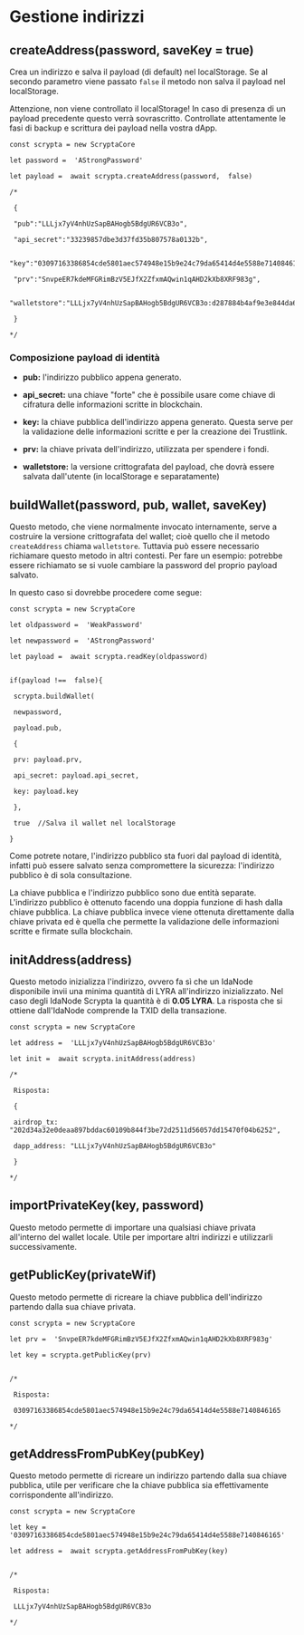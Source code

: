 # Gestione indirizzi
## createAddress(password, saveKey = true)

Crea un indirizzo e salva il payload (di default) nel localStorage. Se al secondo parametro viene passato `false` il metodo non salva il payload nel localStorage.

Attenzione, non viene controllato il localStorage! In caso di presenza di un payload precedente questo verrà sovrascritto. Controllate attentamente le fasi di backup e scrittura dei payload nella vostra dApp.
```
const scrypta = new ScryptaCore

let password =  'AStrongPassword'

let payload =  await scrypta.createAddress(password,  false)

/*

 {

 "pub":"LLLjx7yV4nhUzSapBAHogb5BdgUR6VCB3o",

 "api_secret":"33239857dbe3d37fd35b807578a0132b",

 "key":"03097163386854cde5801aec574948e15b9e24c79da65414d4e5588e7140846165",

 "prv":"SnvpeER7kdeMFGRimBzV5EJfX2ZfxmAQwin1qAHD2kXb8XRF983g",

 "walletstore":"LLLjx7yV4nhUzSapBAHogb5BdgUR6VCB3o:d287884b4af9e3e844da643646cb17e364cffc018f3704dfe5db1e04429b6a26986c0151a1008403209e6087ba3eaf75c79544ea93437053f60eb527dabba4acee76fad8e9821c4ce3e5cc54e04b0baa100476fb6010a9c426f8372bc9a4f67297244737f9631e02655fff1f10d04fce8f22743b623f024144f1efc7bc91cc3604e8a87a8f080cde7ef140c9f2c1b93d6d5fe275293cc33e8adae78a63ce63e84250fa59e75fb016cb2f4b3871ed32e0e182b56ec4f6578065f782e961606b3e"

 }

*/
```

### Composizione payload di identità

-   **pub:** l'indirizzo pubblico appena generato.
    
-   **api_secret:** una chiave "forte" che è possibile usare come chiave di cifratura delle informazioni scritte in blockchain.
    
-   **key:** la chiave pubblica dell'indirizzo appena generato. Questa serve per la validazione delle informazioni scritte e per la creazione dei Trustlink.
    
-   **prv:** la chiave privata dell'indirizzo, utilizzata per spendere i fondi.
    
-   **walletstore:** la versione crittografata del payload, che dovrà essere salvata dall'utente (in localStorage e separatamente)
    

## buildWallet(password, pub, wallet, saveKey)

Questo metodo, che viene normalmente invocato internamente, serve a costruire la versione crittografata del wallet; cioè quello che il metodo `createAddress` chiama `walletstore`. Tuttavia può essere necessario richiamare questo metodo in altri contesti. Per fare un esempio: potrebbe essere richiamato se si vuole cambiare la password del proprio payload salvato.

In questo caso si dovrebbe procedere come segue:
```
const scrypta = new ScryptaCore

let oldpassword =  'WeakPassword'

let newpassword =  'AStrongPassword'

let payload =  await scrypta.readKey(oldpassword)

​
if(payload !==  false){

 scrypta.buildWallet(

 newpassword, 

 payload.pub,

 {

 prv: payload.prv,

 api_secret: payload.api_secret,

 key: payload.key

 },

 true  //Salva il wallet nel localStorage

}
```


Come potrete notare, l'indirizzo pubblico sta fuori dal payload di identità, infatti può essere salvato senza compromettere la sicurezza: l'indirizzo pubblico è di sola consultazione.

La chiave pubblica e l'indirizzo pubblico sono due entità separate. L'indirizzo pubblico è ottenuto facendo una doppia funzione di hash dalla chiave pubblica. La chiave pubblica invece viene ottenuta direttamente dalla chiave privata ed è quella che permette la validazione delle informazioni scritte e firmate sulla blockchain.

## initAddress(address)

Questo metodo inizializza l'indirizzo, ovvero fa sì che un IdaNode disponibile invii una minima quantità di LYRA all'indirizzo inizializzato. Nel caso degli IdaNode Scrypta la quantità è di **0.05 LYRA**. La risposta che si ottiene dall'IdaNode comprende la TXID della transazione.
```
const scrypta = new ScryptaCore

let address =  'LLLjx7yV4nhUzSapBAHogb5BdgUR6VCB3o'

let init =  await scrypta.initAddress(address)

/*

 Risposta:

 {

 airdrop_tx: "202d34a32e0deaa897bddac60109b844f3be72d2511d56057dd15470f04b6252",

 dapp_address: "LLLjx7yV4nhUzSapBAHogb5BdgUR6VCB3o"

 }

*/
```

## importPrivateKey(key, password) 

Questo metodo permette di importare una qualsiasi chiave privata all'interno del wallet locale. Utile per importare altri indirizzi e utilizzarli successivamente.

## getPublicKey(privateWif)

Questo metodo permette di ricreare la chiave pubblica dell'indirizzo partendo dalla sua chiave privata.
```
const scrypta = new ScryptaCore

let prv =  'SnvpeER7kdeMFGRimBzV5EJfX2ZfxmAQwin1qAHD2kXb8XRF983g'

let key = scrypta.getPublicKey(prv)


/*

 Risposta: 

 03097163386854cde5801aec574948e15b9e24c79da65414d4e5588e7140846165

*/
```

## getAddressFromPubKey(pubKey)

Questo metodo permette di ricreare un indirizzo partendo dalla sua chiave pubblica, utile per verificare che la chiave pubblica sia effettivamente corrispondente all'indirizzo.
```
const scrypta = new ScryptaCore

let key =  '03097163386854cde5801aec574948e15b9e24c79da65414d4e5588e7140846165'

let address =  await scrypta.getAddressFromPubKey(key)


/*

 Risposta: 

 LLLjx7yV4nhUzSapBAHogb5BdgUR6VCB3o

*/
```
<!--stackedit_data:
eyJoaXN0b3J5IjpbLTE3OTIxODI2ODFdfQ==
-->
